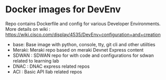 # Docker images for DevEnv
Repo contains Dockerfile and config for various Developer Environments. 
More details on wiki : https://wiki.cisco.com/display/4535/DevEnv+configuration+and+creation

- base: Base image with python, console, tty, git cli and other utiilties
- Meraki: Meraki repo based on meraki Devnet Express content
- SDWAN : SDWAN repo for with code and configurations for sdwan related to learning lab
- DNAC : DNAC express related repos
- ACI : Basic API llab related repos

